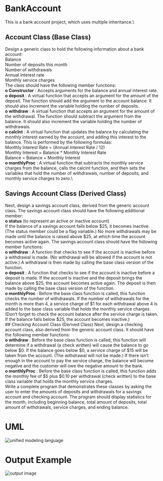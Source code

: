 # BankAccount
This is a bank account project, which uses multiple inheritance.\
## Account Class (Base Class)
Design a generic class to hold the following information about a bank account:\
Balance\
Number of deposits this month\
Number of withdrawals\
Annual interest rate\
Monthly service charges\
The class should have the following member functions:\
  **o Constructor** : Accepts arguments for the balance and annual interest rate.\
  **o deposit** : A virtual function that accepts an argument for the amount of the deposit. The function should add the argument to the account balance. It should also increment the variable holding the number of deposits.\
  **o withdraw** : A virtual function that accepts an argument for the amount of the withdrawal. The function should subtract the argument from the balance. It should also increment the variable holding the number of withdrawals.\
  **o calcInt** : A virtual function that updates the balance by calculating the monthly interest earned by the account, and adding this interest to the balance. This is performed by the following formulas:\
    Monthly Interest Rate = (Annual Interest Rate / 12)\
    Monthly Interest = Balance * Monthly Interest Rate\
    Balance = Balance + Monthly Interest\
  **o monthlyProc** : A virtual function that subtracts the monthly service charges from the  balance, calls the calcInt function, and then sets the variables that hold the number of withdrawals, number of deposits, and monthly service charges to zero.\
  ## Savings Account Class (Derived Class)
  Next, design a savings account class, derived from the generic account class. The savings account class should have the following additional member:\
    **o status** (to represent an active or inactive account)\
If the balance of a savings account falls below $25, it becomes inactive. (The status member could be a flag variable.) No more withdrawals may be made until the balance is raised above $25, at which time the account becomes active again. The savings account class should have the following member functions:\
  **o withdraw** : A function that checks to see if the account is inactive before a withdrawal is made. (No withdrawal will be allowed if the account is not active.) A withdrawal is then made by calling the base class version of the function.\
 **o deposit** : A function that checks to see if the account is inactive before a deposit is made. If the account is inactive and the deposit brings the balance above $25, the account becomes active again. The deposit is then made by calling the base class version of the function.\
  **o monthlyProc** : Before the base class function is called, this function checks the number of withdrawals. If the number of withdrawals for the month is more than 4, a service charge of $1 for each withdrawal above 4 is added to the base class variable that holds the monthly service charges. (Don’t forget to check the account balance after the service charge is taken. If the balance falls below $25, the account becomes inactive.)\
    ## Checking Account Class (Derived Class)
Next, design a checking account class, also derived from the generic account class. It should have the following member functions:\
  **o withdraw** : Before the base class function is called, this function will determine if a withdrawal (a check written) will cause the balance to go below $0. If the balance goes below $0, a service charge of $15 will be taken from the account. (The withdrawal will not be made.) If there isn’t enough in the account to pay the service charge, the balance will become negative and the customer will owe the negative amount to the bank.\
  **o monthlyProc** : Before the base class function is called, this function adds the monthly fee of $5 plus $0.10 per withdrawal (check written) to the base class variable that holds the monthly service charges.\
Write a complete program that demonstrates these classes by asking the user to enter the amounts of deposits and withdrawals for a savings account and checking account. The program should display statistics for the month, including beginning balance, total amount of deposits, total amount of withdrawals, service charges, and ending balance.

# UML 
![unified modeling language](https://user-images.githubusercontent.com/16472674/51716014-158f0600-2009-11e9-92f5-fa12d678642b.png)
# Output Example
![output image](https://user-images.githubusercontent.com/16472674/51778638-d88e4680-20d0-11e9-9b47-64fc6755d90a.gif)
